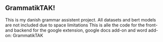 ## GrammatikTAK!
This is my danish grammar assistent project.
All datasets and bert models are not included due to space limitations
This is alle the code for the front- and backend for the google extension, google docs add-on and word add-on: GrammatikTAK

